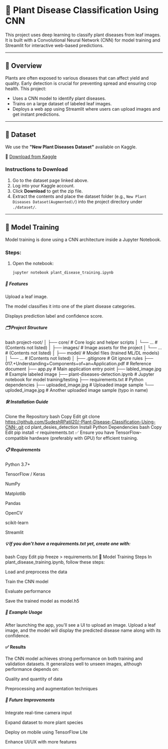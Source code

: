 # 🌿 Plant Disease Classification Using CNN

This project uses deep learning to classify plant diseases from leaf images. It is built with a Convolutional Neural Network (CNN) for model training and Streamlit for interactive web-based predictions.

---

## 📌 Overview

Plants are often exposed to various diseases that can affect yield and quality. Early detection is crucial for preventing spread and ensuring crop health. This project:

- Uses a CNN model to identify plant diseases.
- Trains on a large dataset of labeled leaf images.
- Deploys a web app using Streamlit where users can upload images and get instant predictions.

---

## 📁 Dataset

We use the **"New Plant Diseases Dataset"** available on Kaggle.

🔗 [Download from Kaggle](https://www.kaggle.com/datasets/vipoooool/new-plant-diseases-dataset)

### Instructions to Download

1. Go to the dataset page linked above.
2. Log into your Kaggle account.
3. Click **Download** to get the zip file.
4. Extract the contents and place the dataset folder (e.g., `New Plant Diseases Dataset(Augmented)/`) into the project directory under `./dataset/`.

---

## 🧠 Model Training

Model training is done using a CNN architecture inside a Jupyter Notebook.

### Steps:

1. Open the notebook:
   ```bash
   jupyter notebook plant_disease_training.ipynb


##### 🧠 Features
Upload a leaf image.

The model classifies it into one of the plant disease categories.

Displays prediction label and confidence score.

##### 🗂️ Project Structure
bash
project-root/
│
├── core/                           # Core logic and helper scripts
│   └── ...                         # (Contents not listed)
│
├── images/                         # Image assets for the project
│   └── ...                         # (Contents not listed)
│
├── model/                          # Model files (trained ML/DL models)
│   └── ...                         # (Contents not listed)
│
├── .gitignore                      # Git ignore rules
├── 017.+Understanding+Components+of+an+Application.pdf  # Reference document
├── app.py                          # Main application entry point
├── labled_image.jpg                 # Example labeled image
├── plant-diseases-detection.ipynb   # Jupyter notebook for model training/testing
├── requirements.txt                 # Python dependencies
├── uploaded_image.jpg               # Uploaded image sample
└── uploded_image.jpg                # Another uploaded image sample (typo in name)

##### 🛠️ Installation Guide
Clone the Repository
bash
Copy
Edit
git clone https://github.com/SudeshRPatil20/-Plant-Disease-Classification-Using-CNN-.git
cd plant_desies_detection
Install Python Dependencies
bash
Copy
Edit
pip install -r requirements.txt
✅ Ensure you have TensorFlow-compatible hardware (preferably with GPU) for efficient training.

##### 📋 Requirements
Python 3.7+

TensorFlow / Keras

NumPy

Matplotlib

Pandas

OpenCV

scikit-learn

Streamlit

##### 💡 If you don’t have a requirements.txt yet, create one with:

bash
Copy
Edit
pip freeze > requirements.txt
🧪 Model Training Steps
In plant_disease_training.ipynb, follow these steps:

Load and preprocess the data

Train the CNN model

Evaluate performance

Save the trained model as model.h5

##### 🧪 Example Usage
After launching the app, you'll see a UI to upload an image. Upload a leaf image, and the model will display the predicted disease name along with its confidence.

#### ✅ Results
The CNN model achieves strong performance on both training and validation datasets. It generalizes well to unseen images, although performance depends on:

Quality and quantity of data

Preprocessing and augmentation techniques

##### 🔮 Future Improvements
Integrate real-time camera input

Expand dataset to more plant species

Deploy on mobile using TensorFlow Lite

Enhance UI/UX with more features

